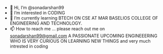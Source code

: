 - 👋 Hi, I’m @sonadarshan99
- 👀 I’m interested in CODING
- 🌱 I’m currently learning BTECH ON CSE AT MAR BASELIOS COLLEGE OF ENGINEERING AND TECHNOLOGY.
- 📫 How to reach me ... please reach out me on sonadarshan99@gmail.com
A PASSIONATE UPCOMING ENGINEEERING WHO IS VERY CURIOUS ON LEARNING NEW THINGS and very much intrested in coding

<!---
sonadarshan99/sonadarshan99 is a ✨ special ✨ repository because its `README.md` (this file) appears on your GitHub profile.
You can click the Preview link to take a look at your changes.
--->
